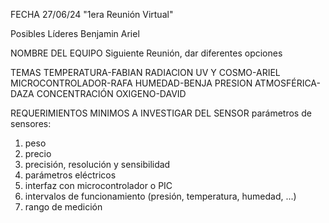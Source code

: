 FECHA 27/06/24 "1era Reunión Virtual"


Posibles Líderes
Benjamin
Ariel


NOMBRE DEL EQUIPO
Siguiente Reunión, dar diferentes opciones


TEMAS
TEMPERATURA-FABIAN
RADIACION UV Y COSMO-ARIEL
MICROCONTROLADOR-RAFA
HUMEDAD-BENJA
PRESION ATMOSFÉRICA-DAZA
CONCENTRACIÓN OXIGENO-DAVID

REQUERIMIENTOS MINIMOS A INVESTIGAR DEL SENSOR
parámetros de sensores: 
1. peso
2. precio
3. precisión, resolución y sensibilidad
4. parámetros eléctricos
5. interfaz con microcontrolador o PIC
6. intervalos de funcionamiento (presión, temperatura, humedad, ...)
7. rango de medición
